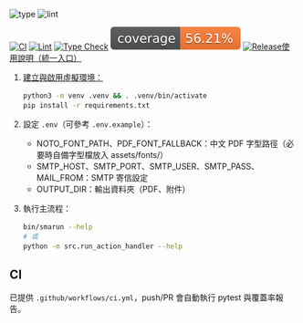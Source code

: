 ![type](https://github.com/YOU-JIE-hub/smart-mail-agent/actions/workflows/typecheck.yml/badge.svg)
![lint](https://github.com/YOU-JIE-hub/smart-mail-agent/actions/workflows/lint.yml/badge.svg)
<p align="left">
  <a href="https://github.com/YOU-JIE-hub/smart-mail-agent/actions"><img alt="CI" src="https://img.shields.io/github/actions/workflow/status/YOU-JIE-hub/smart-mail-agent/ci.yml?branch=main&label=CI"></a>
  <a href="https://github.com/YOU-JIE-hub/smart-mail-agent/actions"><img alt="Lint" src="https://img.shields.io/github/actions/workflow/status/YOU-JIE-hub/smart-mail-agent/lint.yml?branch=main&label=lint"></a>
  <a href="https://github.com/YOU-JIE-hub/smart-mail-agent/actions"><img alt="Type Check" src="https://img.shields.io/github/actions/workflow/status/YOU-JIE-hub/smart-mail-agent/typecheck.yml?branch=main&label=type"></a>
  <a href="https://github.com/YOU-JIE-hub/smart-mail-agent/blob/main/badges/coverage.svg"><img alt="Coverage" src="https://raw.githubusercontent.com/YOU-JIE-hub/smart-mail-agent/main/badges/coverage.svg"></a>
  <a href="https://github.com/YOU-JIE-hub/smart-mail-agent/releases"><img alt="Release" src="https://img.shields.io/github/v/release/YOU-JIE-hub/smart-mail-agent
</p>

## 使用說明（統一入口）

1. 建立與啟用虛擬環境：
   ```bash
   python3 -m venv .venv && . .venv/bin/activate
   pip install -r requirements.txt
   ```

2. 設定 `.env`（可參考 `.env.example`）：
   - NOTO_FONT_PATH、PDF_FONT_FALLBACK：中文 PDF 字型路徑（必要時自備字型檔放入 assets/fonts/）
   - SMTP_HOST、SMTP_PORT、SMTP_USER、SMTP_PASS、MAIL_FROM：SMTP 寄信設定
   - OUTPUT_DIR：輸出資料夾（PDF、附件）

3. 執行主流程：
   ```bash
   bin/smarun --help
   # 或
   python -m src.run_action_handler --help
   ```

## CI

已提供 `.github/workflows/ci.yml`，push/PR 會自動執行 pytest 與覆蓋率報告。
